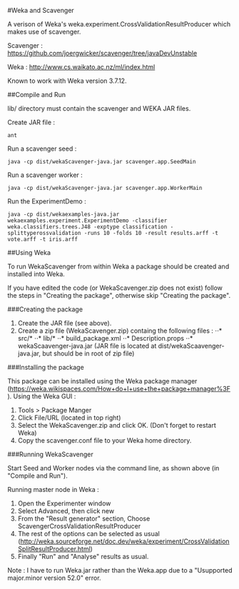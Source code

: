 #Weka and Scavenger


A verison of Weka's weka.experiment.CrossValidationResultProducer which makes use of scavenger.

Scavenger : https://github.com/joergwicker/scavenger/tree/javaDevUnstable

Weka : http://www.cs.waikato.ac.nz/ml/index.html

Known to work with Weka version 3.7.12.

##Compile and Run


lib/ directory must contain the scavenger and WEKA JAR files.

Create JAR file :

```
ant
```

Run a scavenger seed :

```
java -cp dist/wekaScavenger-java.jar scavenger.app.SeedMain

```

Run a scavenger worker :

```
java -cp dist/wekaScavenger-java.jar scavenger.app.WorkerMain

```

Run the ExperimentDemo :

```
java -cp dist/wekaexamples-java.jar wekaexamples.experiment.ExperimentDemo -classifier weka.classifiers.trees.J48 -exptype classification -splittyperossvalidation -runs 10 -folds 10 -result results.arff -t vote.arff -t iris.arff
```

##Using Weka


To run WekaScavenger from within Weka a package should be created and installed into Weka. 

If you have edited the code (or WekaScavenger.zip does not exist) follow the steps in "Creating the package", otherwise skip "Creating the package".


###Creating the package 


1. Create the JAR file (see above).
2. Create a zip file (WekaScavenger.zip) containg the following files : 
⋅⋅* src/*
⋅⋅* lib/*
⋅⋅* build_package.xml
⋅⋅* Description.props
⋅⋅* wekaScaavenger-java.jar (JAR file is located at dist/wekaScaavenger-java.jar, but should be in root of zip file)


###Installing the package

This package can be installed using the Weka package manager (https://weka.wikispaces.com/How+do+I+use+the+package+manager%3F). Using the Weka GUI :

1. Tools > Package Manger
2. Click File/URL (located in top right)
3. Select the WekaScavenger.zip and click OK. (Don't forget to restart Weka)
4. Copy the scavenger.conf file to your Weka home directory.

###Running WekaScavenger

Start Seed and Worker nodes via the command line, as shown above (in "Compile and Run").

Running master node in Weka :

1. Open the Experimenter window
2. Select Advanced, then click new
3. From the "Result generator" section, Choose ScavengerCrossValidationResultProducer
4. The rest of the options can be selected as usual (http://weka.sourceforge.net/doc.dev/weka/experiment/CrossValidationSplitResultProducer.html) 
5. Finally "Run" and "Analyse" results as usual.

Note : I have to run Weka.jar rather than the Weka.app due to a "Usupported major.minor version 52.0" error.
